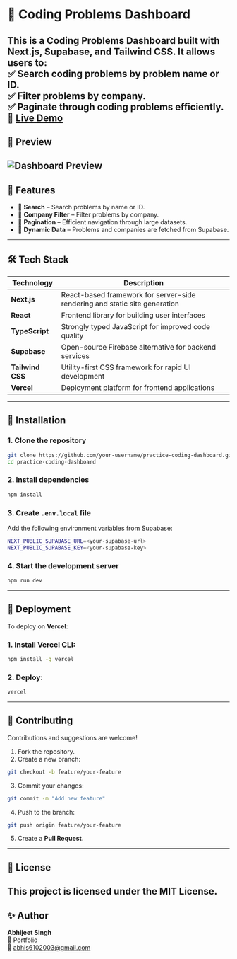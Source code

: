 # 🚀 Coding Problems Dashboard
This is a **Coding Problems Dashboard** built with **Next.js**, **Supabase**, and **Tailwind CSS**. It allows users to:  
✅ Search coding problems by problem name or ID.  
✅ Filter problems by company.  
✅ Paginate through coding problems efficiently.  
🔗 **[Live Demo](https://practice-coding-chi.vercel.app/)**  
---
## 📸 **Preview**  
![Dashboard Preview](https://via.placeholder.com/800x400?text=Dashboard+Preview)  
---
## 🌟 **Features**  
- 🔎 **Search** – Search problems by name or ID.  
- 🏢 **Company Filter** – Filter problems by company.  
- 📄 **Pagination** – Efficient navigation through large datasets.  
- 🎯 **Dynamic Data** – Problems and companies are fetched from Supabase.  
---
## 🛠️ **Tech Stack**  
| Technology      | Description |
| --------------- | ----------- |
| **Next.js**       | React-based framework for server-side rendering and static site generation |
| **React**         | Frontend library for building user interfaces |
| **TypeScript**     | Strongly typed JavaScript for improved code quality |
| **Supabase**       | Open-source Firebase alternative for backend services |
| **Tailwind CSS**    | Utility-first CSS framework for rapid UI development |
| **Vercel**         | Deployment platform for frontend applications |
---
## 🚀 **Installation**  
### 1. **Clone the repository**  
```bash
git clone https://github.com/your-username/practice-coding-dashboard.git
cd practice-coding-dashboard
```

### 2. **Install dependencies**
```bash
npm install
```

### 3. **Create `.env.local` file**
Add the following environment variables from Supabase:
```bash
NEXT_PUBLIC_SUPABASE_URL=<your-supabase-url>
NEXT_PUBLIC_SUPABASE_KEY=<your-supabase-key>
```

### 4. **Start the development server**
```bash
npm run dev
```
---
## 🚢 **Deployment**
To deploy on **Vercel**:
### 1. Install Vercel CLI:
```bash
npm install -g vercel
```

### 2. Deploy:
```bash
vercel
```
---
## 🤝 **Contributing**
Contributions and suggestions are welcome!
1. Fork the repository.
2. Create a new branch:
```bash
git checkout -b feature/your-feature
```
3. Commit your changes:
```bash
git commit -m "Add new feature"
```
4. Push to the branch:
```bash
git push origin feature/your-feature
```
5. Create a **Pull Request**.
---
## 📄 **License**
This project is licensed under the **MIT License**.
---
## ✨ **Author**
**Abhijeet Singh**  
🔗 Portfolio  
📧 abhis6102003@gmail.com